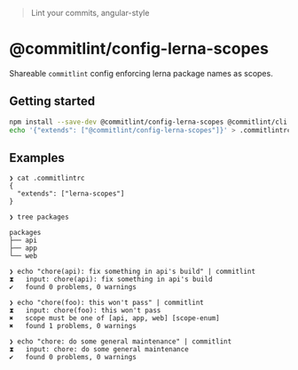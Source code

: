 > Lint your commits, angular-style

# @commitlint/config-lerna-scopes
Shareable `commitlint` config enforcing lerna package names as scopes.

## Getting started
```sh
npm install --save-dev @commitlint/config-lerna-scopes @commitlint/cli
echo '{"extends": ["@commitlint/config-lerna-scopes"]}' > .commitlintrc
```

## Examples

```
❯ cat .commitlintrc
{
  "extends": ["lerna-scopes"]
}

❯ tree packages

packages
├── api
├── app
└── web

❯ echo "chore(api): fix something in api's build" | commitlint
⧗   input: chore(api): fix something in api's build
✔   found 0 problems, 0 warnings

❯ echo "chore(foo): this won't pass" | commitlint
⧗   input: chore(foo): this won't pass
✖   scope must be one of [api, app, web] [scope-enum]
✖   found 1 problems, 0 warnings

❯ echo "chore: do some general maintenance" | commitlint
⧗   input: chore: do some general maintenance
✔   found 0 problems, 0 warnings
```
